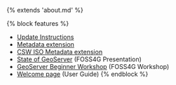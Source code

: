{% extends 'about.md' %}

{% block features %}
* [Update Instructions](https://docs.geoserver.org/latest/en/user/installation/upgrade.html)
* [Metadata extension](https://docs.geoserver.org/latest/en/user/extensions/metadata/index.html)
* [CSW ISO Metadata extension](https://docs.geoserver.org/latest/en/user/extensions/csw-iso/index.html)
* [State of GeoServer](https://docs.google.com/presentation/d/1mnOFSvYb8npVudvUR5MSjSTFHc6ZQ_bStafZrBV7LZ8/edit?usp=sharing) (FOSS4G Presentation)
* [GeoServer Beginner Workshop](https://docs.google.com/presentation/d/1fbPLN-1Cs95WK-IxDG1PxCEKyHwFbNBGNkkomxmLr0Y/edit?usp=sharing) (FOSS4G Workshop)
* [Welcome page](https://docs.geoserver.org/latest/en/user/webadmin/welcome.html) (User Guide)
{% endblock %}